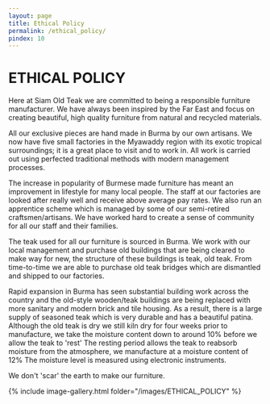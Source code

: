 ```yaml
---
layout: page
title: Ethical Policy
permalink: /ethical_policy/
pindex: 10
---
```


# ETHICAL POLICY

Here at Siam Old Teak we are committed to being a responsible furniture manufacturer. We have always been inspired by the Far East and focus on creating beautiful, high quality furniture from natural and recycled materials.

All our exclusive pieces are hand made in Burma by our own artisans. We now have five small factories in the Myawaddy region with its exotic tropical surroundings; it is a great place to visit and to work in. All work is carried out using perfected traditional methods with modern management processes.

The increase in popularity of Burmese made furniture has meant an improvement in lifestyle for many local people. The staff at our factories are looked after really well and receive above average pay rates. We also run an apprentice scheme which is managed by some of our semi-retired craftsmen/artisans. We have worked hard to create a sense of community for all our staff and their families.

The teak used for all our furniture is sourced in Burma. We work with our local management and purchase old buildings that are being cleared to make way for new, the structure of these buildings is teak, old teak. From time-to-time we are able to purchase old teak bridges which are dismantled and shipped to our factories.

Rapid expansion in Burma has seen substantial building work across the country and the old-style wooden/teak buildings are being replaced with more sanitary and modern brick and tile housing. As a result, there is a large supply of seasoned teak which is very durable and has a beautiful patina. Although the old teak is dry we still kiln dry for four weeks prior to manufacture, we take the moisture content down to around 10% before we allow the teak to &#39;rest&#39; The resting period allows the teak to reabsorb moisture from the atmosphere, we manufacture at a moisture content of 12% The moisture level is measured using electronic instruments.

We don&#39;t &#39;scar&#39; the earth to make our furniture.

{% include image-gallery.html folder="/images/ETHICAL_POLICY" %}